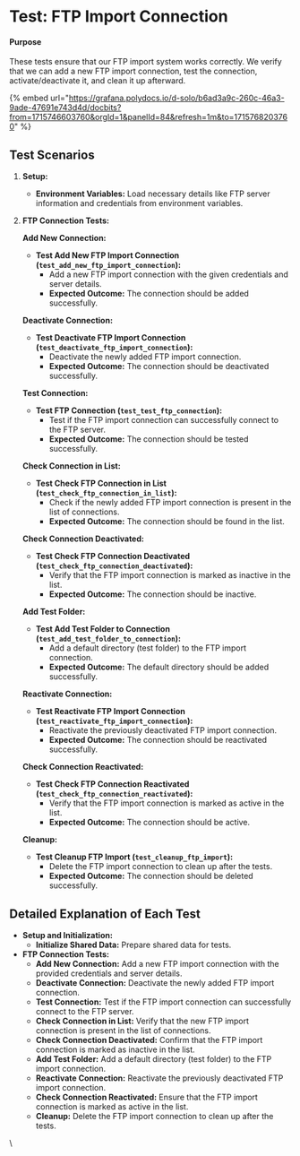 # Test: FTP Import Connection

#### Purpose

These tests ensure that our FTP import system works correctly. We verify that we can add a new FTP import connection, test the connection, activate/deactivate it, and clean it up afterward.



{% embed url="https://grafana.polydocs.io/d-solo/b6ad3a9c-260c-46a3-9ade-47691e743d4d/docbits?from=1715746603760&orgId=1&panelId=84&refresh=1m&to=1715768203760" %}

## Test Scenarios

1. **Setup:**
   * **Environment Variables:** Load necessary details like FTP server information and credentials from environment variables.
2.  **FTP Connection Tests:**

    **Add New Connection:**

    * **Test Add New FTP Import Connection (`test_add_new_ftp_import_connection`):**
      * Add a new FTP import connection with the given credentials and server details.
      * **Expected Outcome:** The connection should be added successfully.

    **Deactivate Connection:**

    * **Test Deactivate FTP Import Connection (`test_deactivate_ftp_import_connection`):**
      * Deactivate the newly added FTP import connection.
      * **Expected Outcome:** The connection should be deactivated successfully.

    **Test Connection:**

    * **Test FTP Connection (`test_test_ftp_connection`):**
      * Test if the FTP import connection can successfully connect to the FTP server.
      * **Expected Outcome:** The connection should be tested successfully.

    **Check Connection in List:**

    * **Test Check FTP Connection in List (`test_check_ftp_connection_in_list`):**
      * Check if the newly added FTP import connection is present in the list of connections.
      * **Expected Outcome:** The connection should be found in the list.

    **Check Connection Deactivated:**

    * **Test Check FTP Connection Deactivated (`test_check_ftp_connection_deactivated`):**
      * Verify that the FTP import connection is marked as inactive in the list.
      * **Expected Outcome:** The connection should be inactive.

    **Add Test Folder:**

    * **Test Add Test Folder to Connection (`test_add_test_folder_to_connection`):**
      * Add a default directory (test folder) to the FTP import connection.
      * **Expected Outcome:** The default directory should be added successfully.

    **Reactivate Connection:**

    * **Test Reactivate FTP Import Connection (`test_reactivate_ftp_import_connection`):**
      * Reactivate the previously deactivated FTP import connection.
      * **Expected Outcome:** The connection should be reactivated successfully.

    **Check Connection Reactivated:**

    * **Test Check FTP Connection Reactivated (`test_check_ftp_connection_reactivated`):**
      * Verify that the FTP import connection is marked as active in the list.
      * **Expected Outcome:** The connection should be active.

    **Cleanup:**

    * **Test Cleanup FTP Import (`test_cleanup_ftp_import`):**
      * Delete the FTP import connection to clean up after the tests.
      * **Expected Outcome:** The connection should be deleted successfully.

## Detailed Explanation of Each Test

* **Setup and Initialization:**
  * **Initialize Shared Data:** Prepare shared data for tests.
* **FTP Connection Tests:**
  * **Add New Connection:** Add a new FTP import connection with the provided credentials and server details.
  * **Deactivate Connection:** Deactivate the newly added FTP import connection.
  * **Test Connection:** Test if the FTP import connection can successfully connect to the FTP server.
  * **Check Connection in List:** Verify that the new FTP import connection is present in the list of connections.
  * **Check Connection Deactivated:** Confirm that the FTP import connection is marked as inactive in the list.
  * **Add Test Folder:** Add a default directory (test folder) to the FTP import connection.
  * **Reactivate Connection:** Reactivate the previously deactivated FTP import connection.
  * **Check Connection Reactivated:** Ensure that the FTP import connection is marked as active in the list.
  * **Cleanup:** Delete the FTP import connection to clean up after the tests.

\

